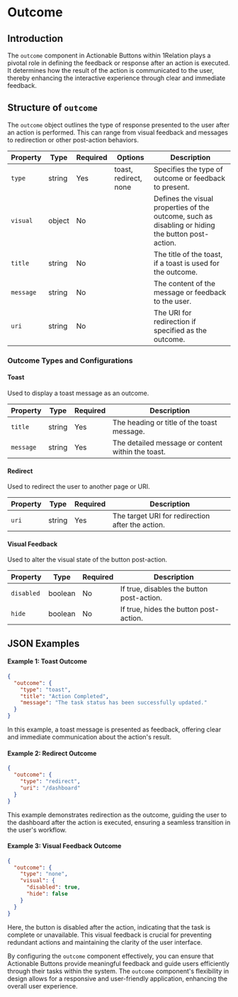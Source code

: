 # Outcome

## Introduction

The `outcome` component in Actionable Buttons within 1Relation plays a pivotal role in defining the feedback or response after an action is executed. It determines how the result of the action is communicated to the user, thereby enhancing the interactive experience through clear and immediate feedback.

## Structure of `outcome`

The `outcome` object outlines the type of response presented to the user after an action is performed. This can range from visual feedback and messages to redirection or other post-action behaviors.

| Property    | Type    | Required | Options         | Description |
|-------------|---------|----------|-----------------|-------------|
| `type`      | string  | Yes      | toast, redirect, none | Specifies the type of outcome or feedback to present. |
| `visual`    | object  | No       |                 | Defines the visual properties of the outcome, such as disabling or hiding the button post-action. |
| `title`     | string  | No       |                 | The title of the toast, if a toast is used for the outcome. |
| `message`   | string  | No       |                 | The content of the message or feedback to the user. |
| `uri`       | string  | No       |                 | The URI for redirection if specified as the outcome. |

### Outcome Types and Configurations

#### Toast
Used to display a toast message as an outcome.

| Property | Type   | Required | Description |
|----------|--------|----------|-------------|
| `title`  | string | Yes       | The heading or title of the toast message. |
| `message`| string | Yes       | The detailed message or content within the toast. |

#### Redirect
Used to redirect the user to another page or URI.

| Property | Type   | Required | Description |
|----------|--------|----------|-------------|
| `uri`    | string | Yes      | The target URI for redirection after the action. |

#### Visual Feedback
Used to alter the visual state of the button post-action.

| Property    | Type    | Required | Description |
|-------------|---------|----------|-------------|
| `disabled`  | boolean | No       | If true, disables the button post-action. |
| `hide`      | boolean | No       | If true, hides the button post-action. |

## JSON Examples

#### Example 1: Toast Outcome
```json
{
  "outcome": {
    "type": "toast",
    "title": "Action Completed",
    "message": "The task status has been successfully updated."
  }
}
```

In this example, a toast message is presented as feedback, offering clear and immediate communication about the action's result.

#### Example 2: Redirect Outcome
```json
{
  "outcome": {
    "type": "redirect",
    "uri": "/dashboard"
  }
}
```

This example demonstrates redirection as the outcome, guiding the user to the dashboard after the action is executed, ensuring a seamless transition in the user's workflow.

#### Example 3: Visual Feedback Outcome
```json
{
  "outcome": {
    "type": "none",
    "visual": {
      "disabled": true,
      "hide": false
    }
  }
}
```

Here, the button is disabled after the action, indicating that the task is complete or unavailable. This visual feedback is crucial for preventing redundant actions and maintaining the clarity of the user interface.


By configuring the `outcome` component effectively, you can ensure that Actionable Buttons provide meaningful feedback and guide users efficiently through their tasks within the system. The `outcome` component's flexibility in design allows for a responsive and user-friendly application, enhancing the overall user experience.